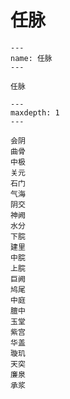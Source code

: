 # 任脉

```{figure} assets/img/2022-01-13-12-08-24.png
---
name: 任脉
---

任脉
```

```{toctree}
---
maxdepth: 1
---

会阴
曲骨
中极
关元
石门
气海
阴交
神阙
水分
下脘
建里
中脘
上脘
巨阙
鸠尾
中庭
膻中
玉堂
紫宫
华盖
璇玑
天突
廉泉
承浆
```